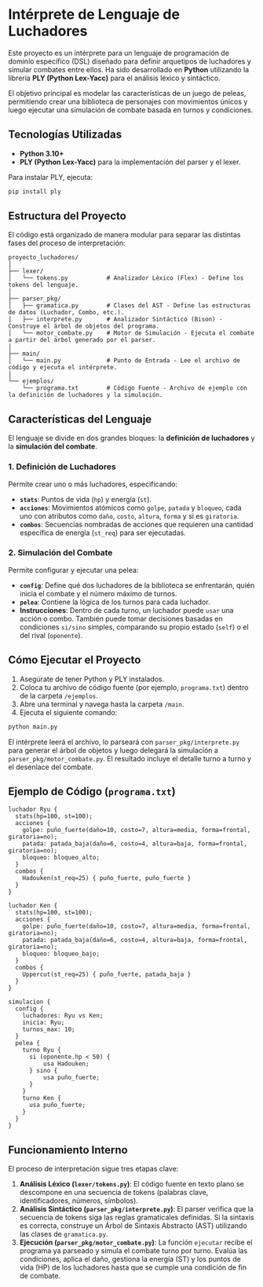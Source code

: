 # Intérprete de Lenguaje de Luchadores

Este proyecto es un intérprete para un lenguaje de programación de dominio específico (DSL) diseñado para definir arquetipos de luchadores y simular combates entre ellos. Ha sido desarrollado en **Python** utilizando la librería **PLY (Python Lex-Yacc)** para el análisis léxico y sintáctico.

El objetivo principal es modelar las características de un juego de peleas, permitiendo crear una biblioteca de personajes con movimientos únicos y luego ejecutar una simulación de combate basada en turnos y condiciones.

## Tecnologías Utilizadas

  * **Python 3.10+**
  * **PLY (Python Lex-Yacc)** para la implementación del parser y el lexer.

Para instalar PLY, ejecuta:

```bash
pip install ply
```

##  Estructura del Proyecto

El código está organizado de manera modular para separar las distintas fases del proceso de interpretación:

```
proyecto_luchadores/
│
├── lexer/
│   └── tokens.py           # Analizador Léxico (Flex) - Define los tokens del lenguaje.
│
├── parser_pkg/
│   ├── gramatica.py        # Clases del AST - Define las estructuras de datos (Luchador, Combo, etc.).
│   ├── interprete.py       # Analizador Sintáctico (Bison) - Construye el árbol de objetos del programa.
│   └── motor_combate.py    # Motor de Simulación - Ejecuta el combate a partir del árbol generado por el parser.
│
├── main/
│   └── main.py             # Punto de Entrada - Lee el archivo de código y ejecuta el intérprete.
│
└── ejemplos/
    └── programa.txt        # Código Fuente - Archivo de ejemplo con la definición de luchadores y la simulación.
```

## Características del Lenguaje

El lenguaje se divide en dos grandes bloques: la **definición de luchadores** y la **simulación del combate**.

### 1\. Definición de Luchadores

Permite crear uno o más luchadores, especificando:

  * **`stats`**: Puntos de vida (`hp`) y energía (`st`).
  * **`acciones`**: Movimientos atómicos como `golpe`, `patada` y `bloqueo`, cada uno con atributos como `daño`, `costo`, `altura`, `forma` y si es `giratoria`.
  * **`combos`**: Secuencias nombradas de acciones que requieren una cantidad específica de energía (`st_req`) para ser ejecutadas.

### 2\. Simulación del Combate

Permite configurar y ejecutar una pelea:

  * **`config`**: Define qué dos luchadores de la biblioteca se enfrentarán, quién inicia el combate y el número máximo de turnos.
  * **`pelea`**: Contiene la lógica de los turnos para cada luchador.
  * **Instrucciones**: Dentro de cada turno, un luchador puede `usar` una acción o combo. También puede tomar decisiones basadas en condiciones `si/sino` simples, comparando su propio estado (`self`) o el del rival (`oponente`).

## Cómo Ejecutar el Proyecto

1.  Asegúrate de tener Python y PLY instalados.
2.  Coloca tu archivo de código fuente (por ejemplo, `programa.txt`) dentro de la carpeta `/ejemplos`.
3.  Abre una terminal y navega hasta la carpeta `/main`.
4.  Ejecuta el siguiente comando:

<!-- end list -->

```bash
python main.py
```

El intérprete leerá el archivo, lo parseará con `parser_pkg/interprete.py` para generar el árbol de objetos y luego delegará la simulación a `parser_pkg/motor_combate.py`. El resultado incluye el detalle turno a turno y el desenlace del combate.

## Ejemplo de Código (`programa.txt`)

```
luchador Ryu {
  stats(hp=100, st=100);
  acciones {
    golpe: puño_fuerte(daño=10, costo=7, altura=media, forma=frontal, giratoria=no);
    patada: patada_baja(daño=6, costo=4, altura=baja, forma=frontal, giratoria=no);
    bloqueo: bloqueo_alto;
  }
  combos {
    Hadouken(st_req=25) { puño_fuerte, puño_fuerte }
  }
}

luchador Ken {
  stats(hp=100, st=100);
  acciones {
    golpe: puño_fuerte(daño=10, costo=7, altura=media, forma=frontal, giratoria=no);
    patada: patada_baja(daño=6, costo=4, altura=baja, forma=frontal, giratoria=no);
    bloqueo: bloqueo_bajo;
  }
  combos {
    Uppercut(st_req=25) { puño_fuerte, patada_baja }
  }
}

simulacion {
  config {
    luchadores: Ryu vs Ken;
    inicia: Ryu;
    turnos_max: 10;
  }
  pelea {
    turno Ryu {
      si (oponente.hp < 50) {
          usa Hadouken;
      } sino {
          usa puño_fuerte;
      }
    }
    turno Ken {
      usa puño_fuerte;
    }
  }
}
```

## Funcionamiento Interno

El proceso de interpretación sigue tres etapas clave:

1.  **Análisis Léxico (`lexer/tokens.py`)**: El código fuente en texto plano se descompone en una secuencia de tokens (palabras clave, identificadores, números, símbolos).
2.  **Análisis Sintáctico (`parser_pkg/interprete.py`)**: El parser verifica que la secuencia de tokens siga las reglas gramaticales definidas. Si la sintaxis es correcta, construye un Árbol de Sintaxis Abstracto (AST) utilizando las clases de `gramatica.py`.
3.  **Ejecución (`parser_pkg/motor_combate.py`)**: La función `ejecutar` recibe el programa ya parseado y simula el combate turno por turno. Evalúa las condiciones, aplica el daño, gestiona la energía (ST) y los puntos de vida (HP) de los luchadores hasta que se cumple una condición de fin de combate.
